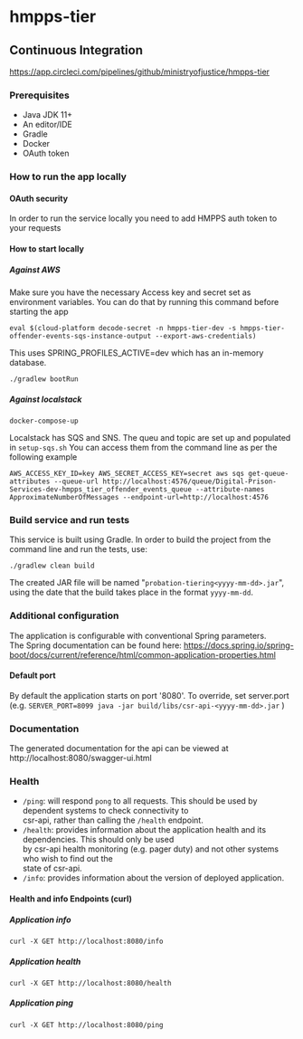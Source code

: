 # hmpps-tier

## Continuous Integration  
https://app.circleci.com/pipelines/github/ministryofjustice/hmpps-tier

### Prerequisites  
* Java JDK 11+  
* An editor/IDE
* Gradle  
* Docker  
* OAuth token
  
### How to run the app locally 

#### OAuth security  
In order to run the service locally you need to add HMPPS auth token to your requests

#### How to start locally 
##### Against AWS
Make sure you have the necessary Access key and secret set as environment variables. 
You can do that by running this command before starting the app

```eval $(cloud-platform decode-secret -n hmpps-tier-dev -s hmpps-tier-offender-events-sqs-instance-output --export-aws-credentials)```

This uses SPRING_PROFILES_ACTIVE=dev which has an in-memory database.

```./gradlew bootRun```

##### Against localstack

```docker-compose-up```

Localstack has SQS and SNS. The queu and topic are set up and populated in `setup-sqs.sh` You can access them from the command line as per the following example

```AWS_ACCESS_KEY_ID=key AWS_SECRET_ACCESS_KEY=secret aws sqs get-queue-attributes --queue-url http://localhost:4576/queue/Digital-Prison-Services-dev-hmpps_tier_offender_events_queue --attribute-names ApproximateNumberOfMessages --endpoint-url=http://localhost:4576```

### Build service and run tests  
This service is built using Gradle. In order to build the project from the command line and run the tests, use:
```  
./gradlew clean build  
```  
The created JAR file will be named "`probation-tiering<yyyy-mm-dd>.jar`", using the date that the build takes place in the format `yyyy-mm-dd`. 


### Additional configuration  
The application is configurable with conventional Spring parameters.  
The Spring documentation can be found here: https://docs.spring.io/spring-boot/docs/current/reference/html/common-application-properties.html  
  
#### Default port  
By default the application starts on port '8080'. To override, set server.port (e.g. `SERVER_PORT=8099 java -jar build/libs/csr-api-<yyyy-mm-dd>.jar` )  
  
### Documentation  
The generated documentation for the api can be viewed at http://localhost:8080/swagger-ui.html  
  
### Health  
  
- `/ping`: will respond `pong` to all requests.  This should be used by dependent systems to check connectivity to   
csr-api, rather than calling the `/health` endpoint.  
- `/health`: provides information about the application health and its dependencies.  This should only be used  
by csr-api health monitoring (e.g. pager duty) and not other systems who wish to find out the   
state of csr-api.  
- `/info`: provides information about the version of deployed application.  
  
#### Health and info Endpoints (curl)  
  
##### Application info  
```  
curl -X GET http://localhost:8080/info  
```  
  
##### Application health  
```  
curl -X GET http://localhost:8080/health  
```  
  
##### Application ping  
```  
curl -X GET http://localhost:8080/ping  
```  


